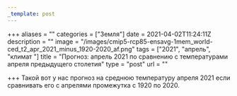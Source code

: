 ```yaml
---
_template: post
---
```



+++
aliases = ""
categories = ["Земля"]
date = 2021-04-02T11:24:11Z
description = ""
image = "/images/cmip5-rcp85-ensavg-1mem_world-ced_t2_apr_2021_minus_1920-2020_af.png"
tags = ["2021", "апрель", "климат "]
title = "Прогноз: апрель 2021 по сравнению с температурами апреля предыдущего столетия"
type = "post"
url = ""

+++
Такой вот у нас прогноз на среднюю температуру апреля 2021 если сравнивать его с апрелями промежутка с 1920 по 2020.
